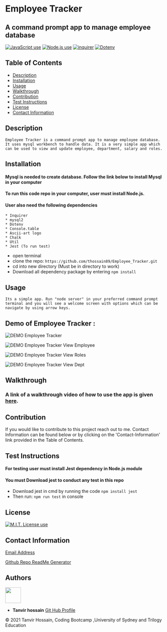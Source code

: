 # Employee Tracker

## A command prompt app to manage employee database


<a href="https://img.shields.io/badge/JavaScipt-100%25-yellow"><img alt="JavaScript use" src="https://img.shields.io/badge/JavaScipt-100%25-yellow"></a> <a href="https://img.shields.io/badge/Used-Node.js-red"><img alt="Node.js use" src="https://img.shields.io/badge/Used-Node.js-red"></a> <a href="https://img.shields.io/badge/Used-Inquirer-orange"><img alt="inquirer" src="https://img.shields.io/badge/Used-Inquirer-orange"></a> <a href="https://img.shields.io/badge/Used-Dotenv-informational"><img alt="Dotenv" src="https://img.shields.io/badge/Used-Dotenv-informational"></a>

## Table of Contents

- [Description](#description)
- [Installation](#installation)
- [Usage](#usage)
- [Walkthrough](#walkthrough)
- [Contribution](#contribution)
- [Test Instructions](#test-instructions)
- [License](#license)
- [Contact Information](#contact-information)

## Description

    Employee Tracker is a command prompt app to manage employee database. It uses mysql workbench to handle data. It is a very simple app which
    can be used to view and update employee, department, salary and roles.

## Installation  

#### Mysql is needed to create database. Follow the link below to install Mysql in your computer
#### To run this code repo in your computer, user must install Node.js. 
#### User also need the following dependencies

    * Inquirer
    * mysql2 
    * Dotenv 
    * Console.table 
    * Ascii-art logo 
    * Chalk 
    * Util 
    * Jest (To run test)

- open terminal
- clone the repo: `https://github.com/thossain89/Employee_Tracker.git`
- cd into new directory (Must be in directory to work) 
- Download all dependency package by entering `npm install`


## Usage



```
Its a simple app. Run "node server" in your preferred command prompt terminal and you will see a welcome screen with options which can be navigate by using arrow keys.
```


## Demo of Employee Tracker :

![DEMO Employee Tracker](./assets/img/welcome_screen.PNG)  

![DEMO Employee Tracker View Employee](./assets/img/viewemployee.PNG) 

![DEMO Employee Tracker View Roles](./assets/img/viewRoles2.PNG)

![DEMO Employee Tracker View Dept](./assets/img/viewDept.PNG) 

## Walkthrough

### A link of a walkthrough video of how to use the app is given [here](https://drive.google.com/file/d/1kBxNxCk128QboaJidTXNTu7gpbZ2jgcs/view).



## Contribution

If you would like to contribute to this project reach out to me. Contact Information can be found below or by clicking on the 'Contact-Information' link provided in the Table of Contents.

## Test Instructions
#### For testing user must install Jest dependency in Node.js module
#### You must Download jest to conduct any test in this repo  
- Download jest in cmd by running the code `npm install jest`
- Then run: `npm run test` in console


## License

<a href="https://img.shields.io/badge/License-MIT-brightgreen"><img alt="M.I.T. License use" src="https://img.shields.io/badge/License-MIT-brightgreen"></a>

## Contact Information

[Email Address](tanvirhossain2006@gmail.com)

[Github Repo ReadMe Generator](https://github.com/thossain89/Team_Profile_Generator.git)

## Authors   

<img src="./assets/img/tanvir.jpg" width="50">  


* **Tanvir hossain** [Git Hub Profile](https://github.com/thossain89)  

&copy; 2021 Tanvir Hossain, Coding Bootcamp ,University of Sydney and Trilogy Education
